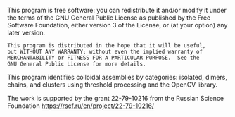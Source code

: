 This program is free software: you can redistribute it and/or modify it under the terms of the GNU General Public License as published by the Free Software Foundation, either version 3 of the License, or (at your option) any later version.

```
This program is distributed in the hope that it will be useful,
but WITHOUT ANY WARRANTY; without even the implied warranty of
MERCHANTABILITY or FITNESS FOR A PARTICULAR PURPOSE.  See the
GNU General Public License for more details.
```

This program identifies colloidal assemblies by categories: isolated, dimers, chains, and clusters using threshold processing and the OpenCV library.

The work is supported by the grant 22-79-10216 from the Russian Science Foundation https://rscf.ru/en/project/22-79-10216/
